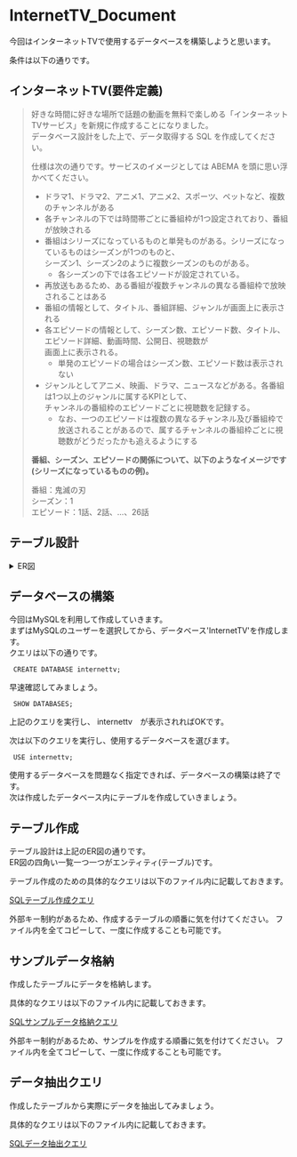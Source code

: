 # InternetTV_Document
今回はインターネットTVで使用するデータベースを構築しようと思います。  

条件は以下の通りです。
## インターネットTV(要件定義)
> 好きな時間に好きな場所で話題の動画を無料で楽しめる「インターネットTVサービス」を新規に作成することになりました。  
>データベース設計をした上で、データ取得する SQL を作成してください。
>
>仕様は次の通りです。サービスのイメージとしては ABEMA を頭に思い浮かべてください。
>
> - ドラマ1、ドラマ2、アニメ1、アニメ2、スポーツ、ペットなど、複数のチャンネルがある  
> - 各チャンネルの下では時間帯ごとに番組枠が1つ設定されており、番組が放映される  
> - 番組はシリーズになっているものと単発ものがある。シリーズになっているものはシーズンが1つのものと、  
> シーズン1、シーズン2のように複数シーズンのものがある。  
>   - 各シーズンの下では各エピソードが設定されている。  
> - 再放送もあるため、ある番組が複数チャンネルの異なる番組枠で放映されることはある  
> - 番組の情報として、タイトル、番組詳細、ジャンルが画面上に表示される  
> - 各エピソードの情報として、シーズン数、エピソード数、タイトル、エピソード詳細、動画時間、公開日、視聴数が  
>     画面上に表示される。  
>   - 単発のエピソードの場合はシーズン数、エピソード数は表示されない  
> - ジャンルとしてアニメ、映画、ドラマ、ニュースなどがある。各番組は1つ以上のジャンルに属するKPIとして、  
>   チャンネルの番組枠のエピソードごとに視聴数を記録する。  
>     - なお、一つのエピソードは複数の異なるチャンネル及び番組枠で放送されることがあるので、属するチャンネルの番組枠ごとに視聴数がどうだったかも追えるようにする
> 
> **番組、シーズン、エピソードの関係について、以下のようなイメージです(シリーズになっているものの例)。**  
> 
>番組：鬼滅の刃  
>シーズン：1  
>エピソード：1話、2話、...、26話  

## テーブル設計
<details>
 
<summary>ER図</summary>


![plantuml](https://github.com/MatsudaSaku/InternetTV_Document/assets/149235059/49806853-e3d2-474a-b662-f39c338cf6ce)

</details>

## データベースの構築
今回はMySQLを利用して作成していきます。  
まずはMySQLのユーザーを選択してから、データベース'InternetTV'を作成します。  
クエリは以下の通りです。  
```mysql
 CREATE DATABASE internettv;
```
早速確認してみましょう。

```mysql
 SHOW DATABASES;
```

上記のクエリを実行し、
internettv　が表示されればOKです。

次は以下のクエリを実行し、使用するデータベースを選びます。

```mysql
 USE internettv;
```
使用するデータベースを問題なく指定できれば、データベースの構築は終了です。  
次は作成したデータベース内にテーブルを作成していきましょう。

## テーブル作成
テーブル設計は上記のER図の通りです。  
ER図の四角い一覧一つ一つがエンティティ(テーブル)です。  

テーブル作成のための具体的なクエリは以下のファイル内に記載しておきます。

[SQLテーブル作成クエリ](/Create_Table.sql)

外部キー制約があるため、作成するテーブルの順番に気を付けてください。
ファイル内を全てコピーして、一度に作成することも可能です。

## サンプルデータ格納
作成したテーブルにデータを格納します。

具体的なクエリは以下のファイル内に記載しておきます。

[SQLサンプルデータ格納クエリ](/Create_sample.sql)

外部キー制約があるため、サンプルを作成する順番に気を付けてください。
ファイル内を全てコピーして、一度に作成することも可能です。

## データ抽出クエリ
作成したテーブルから実際にデータを抽出してみましょう。  

具体的なクエリは以下のファイル内に記載しておきます。

[SQLデータ抽出クエリ](/quest_step3.sql)







